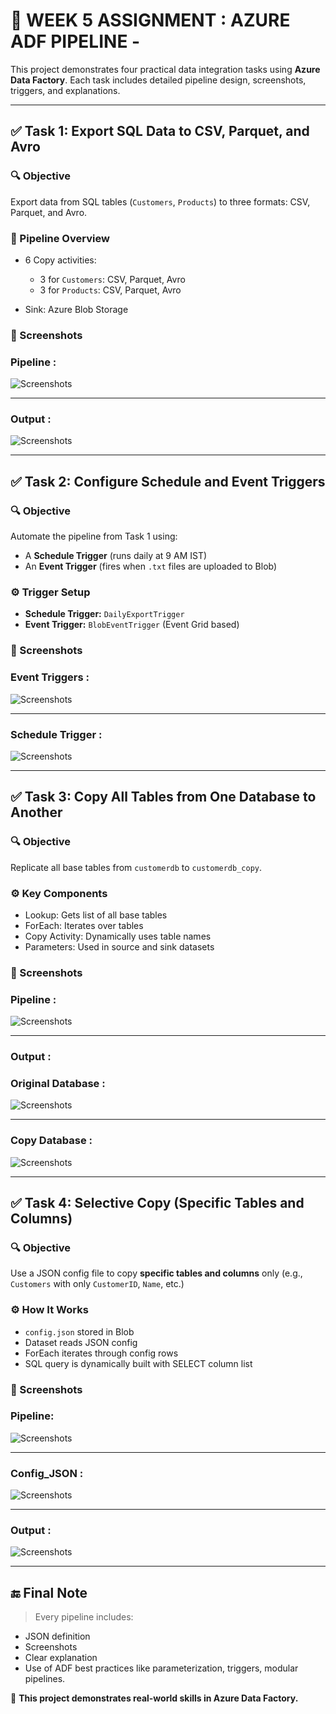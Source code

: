 
# 🚀 WEEK 5 ASSIGNMENT : AZURE ADF PIPELINE -

This project demonstrates four practical data integration tasks using **Azure Data Factory**. Each task includes detailed pipeline design, screenshots, triggers, and explanations.

---

## ✅ Task 1: Export SQL Data to CSV, Parquet, and Avro

### 🔍 Objective

Export data from SQL tables (`Customers`, `Products`) to three formats: CSV, Parquet, and Avro.

### 🧱 Pipeline Overview

* 6 Copy activities:

  * 3 for `Customers`: CSV, Parquet, Avro
  * 3 for `Products`: CSV, Parquet, Avro
* Sink: Azure Blob Storage

### 📸 Screenshots

### Pipeline :

![Screenshots](Screenshots/All_Pipeline/ExportCustomerProductToFormat.png)

---

### Output : 

![Screenshots](Screenshots/Export_format/Output_of_format_files.png)

---

## ✅ Task 2: Configure Schedule and Event Triggers

### 🔍 Objective

Automate the pipeline from Task 1 using:

* A **Schedule Trigger** (runs daily at 9 AM IST)
* An **Event Trigger** (fires when `.txt` files are uploaded to Blob)

### ⚙️ Trigger Setup

* **Schedule Trigger:** `DailyExportTrigger`
* **Event Trigger:** `BlobEventTrigger` (Event Grid based)

### 📸 Screenshots

### Event Triggers :

![Screenshots](Screenshots/Triggers/Event_Trigger.png)

---

### Schedule Trigger : 

![Screenshots](Screenshots/Triggers/Schedule_Trigger.png)

---
## ✅ Task 3: Copy All Tables from One Database to Another

### 🔍 Objective

Replicate all base tables from `customerdb` to `customerdb_copy`.

### ⚙️ Key Components

* Lookup: Gets list of all base tables
* ForEach: Iterates over tables
* Copy Activity: Dynamically uses table names
* Parameters: Used in source and sink datasets

### 📸 Screenshots



### Pipeline :

![Screenshots](Screenshots/All_Pipeline/CopyAllTablesPipeline.png)

---

### Output :

### Original Database :

![Screenshots](Screenshots/Copy_All_Data_To_Another_DB/CustomerDB.png)

---

### Copy Database :

![Screenshots](Screenshots/Copy_All_Data_To_Another_DB/Customer_db_Copy.png)

---

## ✅ Task 4: Selective Copy (Specific Tables and Columns)

### 🔍 Objective

Use a JSON config file to copy **specific tables and columns** only (e.g., `Customers` with only `CustomerID`, `Name`, etc.)

### ⚙️ How It Works

* `config.json` stored in Blob
* Dataset reads JSON config
* ForEach iterates through config rows
* SQL query is dynamically built with SELECT column list

### 📸 Screenshots

### Pipeline: 

![Screenshots](Screenshots/All_Pipeline/SelectiveCopyPipeline.png)

---
### Config_JSON :

![Screenshots](Screenshots/Selective_Data/Config_JSON.png)

---

### Output : 

![Screenshots](Screenshots/Selective_Data/Selective_Output.png)

---


## 🔚 Final Note

> Every pipeline includes:

* JSON definition
* Screenshots
* Clear explanation
* Use of ADF best practices like parameterization, triggers, modular pipelines.

📌 **This project demonstrates real-world skills in Azure Data Factory.**
